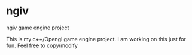 # ngiv
ngiv game engine project

This is my c++/Opengl game engine project.
I am working on this just for fun.
Feel free to copy/modify

